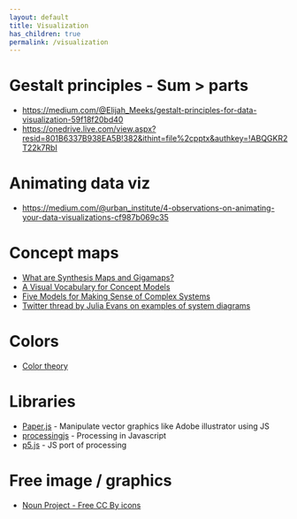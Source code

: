 ```yaml
---
layout: default
title: Visualization
has_children: true
permalink: /visualization
---
```


# Gestalt principles - Sum > parts

* https://medium.com/@Elijah_Meeks/gestalt-principles-for-data-visualization-59f18f20bd40
* https://onedrive.live.com/view.aspx?resid=801B6337B938EA5B!382&ithint=file%2cpptx&authkey=!ABQGKR2T22k7RbI

# Animating data viz
* https://medium.com/@urban_institute/4-observations-on-animating-your-data-visualizations-cf987b069c35

# Concept maps

* [What are Synthesis Maps and Gigamaps?](https://slab.ocadu.ca/project/synthesis-maps-gigamaps)
* [A Visual Vocabulary for Concept Models](https://medium.com/@cwodtke/a-visual-vocabulary-for-concept-models-f771b2b2e9)
* [Five Models for Making Sense of Complex Systems](https://medium.com/@cwodtke/five-models-for-making-sense-of-complex-systems-134be897b6b3)
* [Twitter thread by Julia Evans on examples of system diagrams](https://twitter.com/b0rk/status/1139888221029109761)

# Colors

* [Color theory](https://www.colormatters.com/color-and-design/basic-color-theory)


# Libraries
* [Paper.js](http://paperjs.org/) - Manipulate vector graphics like Adobe illustrator using JS
* [processingjs](http://processingjs.org/) - Processing in Javascript
* [p5.js](https://p5js.org) - JS port of processing


# Free image / graphics

* [Noun Project - Free CC By icons](https://thenounproject.com/)
